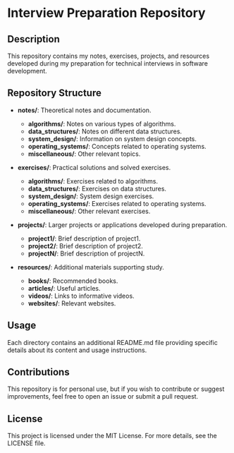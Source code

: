 # Interview Preparation Repository

## Description

This repository contains my notes, exercises, projects, and resources developed during my preparation for technical interviews in software development.

## Repository Structure

- **notes/**: Theoretical notes and documentation.

  - **algorithms/**: Notes on various types of algorithms.
  - **data_structures/**: Notes on different data structures.
  - **system_design/**: Information on system design concepts.
  - **operating_systems/**: Concepts related to operating systems.
  - **miscellaneous/**: Other relevant topics.

- **exercises/**: Practical solutions and solved exercises.

  - **algorithms/**: Exercises related to algorithms.
  - **data_structures/**: Exercises on data structures.
  - **system_design/**: System design exercises.
  - **operating_systems/**: Exercises related to operating systems.
  - **miscellaneous/**: Other relevant exercises.

- **projects/**: Larger projects or applications developed during preparation.

  - **project1/**: Brief description of project1.
  - **project2/**: Brief description of project2.
  - **projectN/**: Brief description of projectN.

- **resources/**: Additional materials supporting study.
  - **books/**: Recommended books.
  - **articles/**: Useful articles.
  - **videos/**: Links to informative videos.
  - **websites/**: Relevant websites.

## Usage

Each directory contains an additional README.md file providing specific details about its content and usage instructions.

## Contributions

This repository is for personal use, but if you wish to contribute or suggest improvements, feel free to open an issue or submit a pull request.

## License

This project is licensed under the MIT License. For more details, see the LICENSE file.
